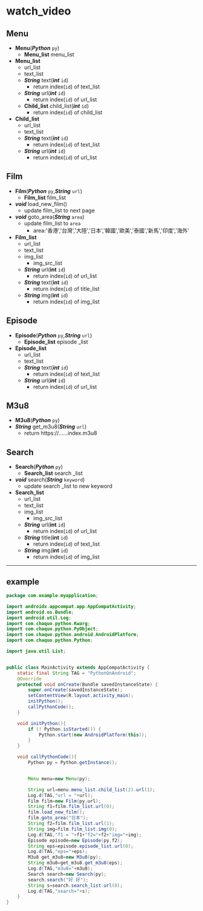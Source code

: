 # watch_video



Menu 
-

- **Menu**(***Python*** `py`)
	- **Menu\_list** menu_list
- **Menu_list**
	- url_list
	- text_list
	- ***String*** text(***int*** `id`) 
		- return index(`id`) of text_list
	- ***String*** url(***int*** `id`)
		- return index(`id`) of url_list
	- **Child_list** child\_list(***int*** `id`)
		- return index(`id`) of child_list
- **Child_list**
	- url_list
	- text_list
	- ***String*** text(***int*** `id`) 
		- return index(`id`) of text_list
	- ***String*** url(***int*** `id`)
		- return index(`id`) of url_list


Film 
-
- **Film**(***Python*** `py`,***String*** `url`)
	- **Film\_list** film_list
- ***void*** load\_new\_film()
	- update film_list to next page
- ***void*** goto_area(***String*** `area`)
	- update film_list to `area`
		- area:'香港','台灣','大陸','日本','韓國','歐美','泰國','新馬','印度','海外'
- **Film_list**
 	- url_list
	- text_list
	- img_list
		- img\_src\_list
	- ***String*** url(**int** `id`)
		- return index(`id`) of url_list
	- ***String*** text(**int** `id`) 
		- return index(`id`) of title_list
	- ***String*** img(**int** `id`) 
		- return index(`id`) of img_list

Episode 
-
- **Episode**(***Python*** `py`,***String*** `url`)
	- **Episode\_list** episode _list
- **Episode\_list**
	- url_list
	- text_list
	- ***String*** text(***int*** `id`) 
		- return index(`id`) of text_list
	- ***String*** url(***int*** `id`)
		- return index(`id`) of url_list

M3u8
-
- **M3u8**(***Python*** `py`)
- ***String*** get\_m3u8(***String*** `url`)
	- return https://......index.m3u8

Search 
-
- **Search**(***Python*** `py`)
	- **Search\_list** search _list
- ***void*** search(***String*** `keyword`)
	- update search _list to new keyword
- **Search\_list**
	- url_list
	- text_list
	- img_list
		- img\_src\_list
	- ***String*** url(**int** `id`)
		- return index(`id`) of url_list
	- ***String*** title(**int** `id`) 
		- return index(`id`) of text_list
	- ***String*** img(**int** `id`) 
		- return index(`id`) of img_list


----------

example
-
```java
package com.example.myapplication;

import androidx.appcompat.app.AppCompatActivity;
import android.os.Bundle;
import android.util.Log;
import com.chaquo.python.Kwarg;
import com.chaquo.python.PyObject;
import com.chaquo.python.android.AndroidPlatform;
import com.chaquo.python.Python;

import java.util.List;


public class MainActivity extends AppCompatActivity {
    static final String TAG = "PythonOnAndroid";
    @Override
    protected void onCreate(Bundle savedInstanceState) {
        super.onCreate(savedInstanceState);
        setContentView(R.layout.activity_main);
        initPython();
        callPythonCode();
    }

    void initPython(){
        if (! Python.isStarted()) {
            Python.start(new AndroidPlatform(this));
        }
    }

    void callPythonCode(){
        Python py = Python.getInstance();


        Menu menu=new Menu(py);

        String url=menu.menu_list.child_list(2).url(1);
        Log.d(TAG,"url = "+url);
        Film film=new Film(py,url);
        String f1=film.film_list.url(0);
        film.load_new_film();
        film.goto_area("日本");
        String f2=film.film_list.url(1);
        String img=film.film_list.img(0);
        Log.d(TAG,"f1 = "+f1+"f2="+f2+"img="+img);
        Episode episode=new Episode(py,f2);
        String eps=episode.episode_list.url(0);
        Log.d(TAG,"eps="+eps);
        M3u8 get_m3u8=new M3u8(py);
        String m3u8=get_m3u8.get_m3u8(eps);
        Log.d(TAG,"m3u8="+m3u8);
        Search search=new Search(py);
        search.search("好 好");
        String s=search.search_list.url(0);
        Log.d(TAG,"search="+s);
    }
}
```

    
